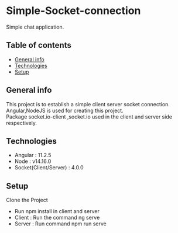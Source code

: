 # Simple-Socket-connection

Simple chat application.

## Table of contents
* [General info](#general-info)
* [Technologies](#technologies)
* [Setup](#setup)

## General info
This project is to establish a simple client server socket connection.<br/>
Angular,NodeJS is used for creating this project.<br/>
Package socket.io-client ,socket.io used in the client and server side respectively.


## Technologies
* Angular : 11.2.5
* Node : v14.16.0
* Socket(Client/Server) : 4.0.0

## Setup
Clone the Project 
* Run npm install in client and server
* Client : Run the command ng serve
* Server : Run command npm run serve
